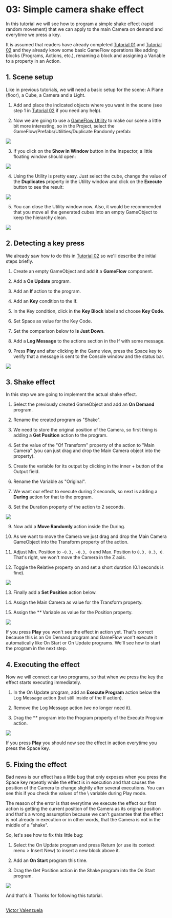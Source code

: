 # 03: Simple camera shake effect

In this tutorial we will see how to program a simple shake effect \(rapid random movement\) that we can apply to the main Camera on demand and everytime we press a key.

It is assumed that readers have already completed [Tutorial 01](01.md) and [Tutorial 02](02.md) and they already know some basic GameFlow operations like adding blocks \(Programs, Actions, etc.\), renaming a block and assigning a Variable to a property in an Action.

## 1. Scene setup

Like in previous tutorials, we will need a basic setup for the scene: A Plane \(floor\), a Cube, a Camera and a Light.

1. Add and place the indicated objects where you want in the scene \(see step 1 in [Tutorial 02](02.md) if you need any help\).

2. Now we are going to use a [GameFlow Utility](https://github.com/evasiongames/gameflow/tree/a7421e42f9065333ad7854eb4695e97f45f64d38/docs/guides/utilities/README.md) to make our scene a little bit more interesting, so in the Project, select the GameFlow/Prefabs/Utilities/Duplicate Randomly prefab:

![](../.gitbook/assets/1-1%20%283%29.png)

3. If you click on the **Show in Window** button in the Inspector, a little floating window should open:

![](../.gitbook/assets/1-2.png)

4. Using the Utility is pretty easy. Just select the cube, change the value of the **Duplicates** property in the Utility window and click on the **Execute** button to see the result:

![](../.gitbook/assets/1-3.png)

5. You can close the Utility window now. Also, it would be recommended that you move all the generated cubes into an empty GameObject to keep the hierarchy clean.

![](../.gitbook/assets/1-4.png)

## 2. Detecting a key press

We already saw how to do this in [Tutorial 02](02.md) so we'll describe the initial steps briefly.

1. Create an empty GameObject and add it a **GameFlow** component.

2. Add a **On Update** program.

3. Add an **If** action to the program.

4. Add an **Key** condition to the If.

5. In the Key condition, click in the **Key Block** label and choose **Key Code**.

6. Set Space as value for the Key Code.

7. Set the comparison below to **Is Just Down**.

8. Add a **Log Message** to the actions section in the If with some message.

9. Press **Play** and after clicking in the Game view, press the Space key to verify that a message is sent to the Console window and the status bar.

![](../.gitbook/assets/2-1%20%282%29.png)

## 3. Shake effect

In this step we are going to implement the actual shake effect.

1. Select the previously created GameObject and add an **On Demand** program.

2. Rename the created program as "Shake".

3. We need to store the original position of the Camera, so first thing is adding a **Get Position** action to the program.

4. Set the value of the "Of Transform" property of the action to "Main Camera" \(you can just drag and drop the Main Camera object into the property\).

5. Create the variable for its output by clicking in the inner + button of the Output field.

6. Rename the Variable as "Original".

7. We want our effect to execute during 2 seconds, so next is adding a **During** action for that to the program.

8. Set the Duration property of the action to 2 seconds.

![](../.gitbook/assets/3-1.png)

9. Now add a **Move Randomly** action inside the During.

10. As we want to move the Camera we just drag and drop the Main Camera GameObject into the Transform property of the action.

11. Adjust Min. Position to `-0.3, -0.3, 0` and Max. Position to `0.3, 0.3, 0`. That's right, we won't move the Camera in the Z axis.

12. Toggle the Relative property on and set a short duration \(0.1 seconds is fine\).

![](../.gitbook/assets/3-2%20%283%29.png)

13. Finally add a **Set Position** action below.

14. Assign the Main Camera as value for the Transform property.

15. Assign the **\** Variable as value for the Position property.

![](../.gitbook/assets/3-3%20%281%29.png)

If you press **Play** you won't see the effect in action yet. That's correct because this is an On Demand program and GameFlow won't execute it automatically like On Start or On Update programs. We'll see how to start the program in the next step.

## 4. Executing the effect

Now we will connect our two programs, so that when we press the key the effect starts executing immediately.

1. In the On Update program, add an **Execute Program** action below the Log Message action \(but still inside of the If action\).

2. Remove the Log Message action \(we no longer need it\).

3. Drag the **\** program into the Program property of the Execute Program action.

![](../.gitbook/assets/4-1%20%281%29.png)

If you press **Play** you should now see the effect in action everytime you press the Space key.

## 5. Fixing the effect

Bad news is our effect has a little bug that only exposes when you press the Space key repeatly while the effect is in execution and that causes the position of the Camera to change slightly after several executions. You can see this if you check the values of the \ variable during Play mode.

The reason of the error is that everytime we execute the effect our first action is getting the current position of the Camera as its original position and that's a wrong assumption because we can't guarantee that the effect is not already in execution or in other words, that the Camera is not in the middle of a "shake".

So, let's see how to fix this little bug:

1. Select the On Update program and press Return \(or use its context menu &gt; Insert New\) to insert a new block above it.

2. Add an **On Start** program this time.

3. Drag the Get Position action in the Shake program into the On Start program.

![](../.gitbook/assets/5-1.png)

And that's it. Thanks for following this tutorial.

## 

[Víctor Valenzuela](https://twitter.com/v4lv1k)

